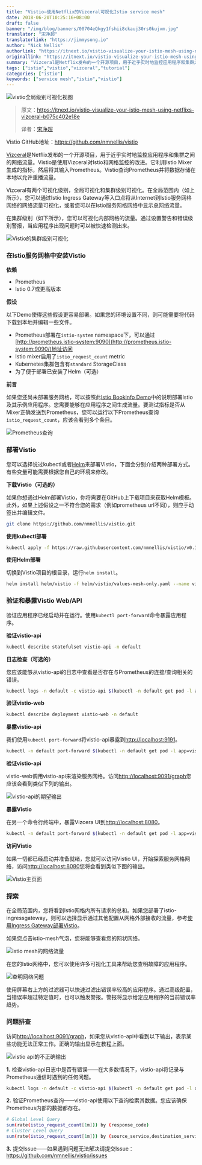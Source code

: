 ```yaml
---
title: "Vistio—使用Netflix的Vizceral可视化Istio service mesh"
date: 2018-06-20T10:25:16+08:00
draft: false
banner: "/img/blog/banners/00704eQkgy1fshii8ckauj30rs0kujvm.jpg"
translator: "宋净超"
translatorlink: "https://jimmysong.io"
author: "Nick Nellis"
authorlink: "https://itnext.io/vistio-visualize-your-istio-mesh-using-netflixs-vizceral-b075c402e18e"
originallink: "https://itnext.io/vistio-visualize-your-istio-mesh-using-netflixs-vizceral-b075c402e18e"
summary: "Vizceral是Netflix发布的一个开源项目，用于近乎实时地监控应用程序和集群之间的网络流量。Vistio是使用Vizceral对Istio和网格监控的改进。本文是使用Vistio对Istio mesh做流量可视化的教程。"
tags: ["istio","vistio","vizceral","tutorial"]
categories: ["istio"]
keywords: ["service mesh","istio","vistio"]
---
```


![vistio全局级别可视化视图](https://raw.githubusercontent.com/servicemesher/website/master/content/blog/vistio-visualize-your-istio-mesh-using-netflixs-vizceral/00704eQkgy1fshfooas1oj318g0wrq9y.jpg)

> 原文：https://itnext.io/vistio-visualize-your-istio-mesh-using-netflixs-vizceral-b075c402e18e
>
> 译者：[宋净超](https://jimmysong.io)

Vistio GitHub地址：https://github.com/nmnellis/vistio

[Vizceral](https://github.com/Netflix/vizceral)是Netflix发布的一个开源项目，用于近乎实时地监控应用程序和集群之间的网络流量。Vistio是使用Vizceral对Istio和网格监控的改进。它利用Istio Mixer生成的指标，然后将其输入Prometheus。Vistio查询Prometheus并将数据存储在本地以允许重播流量。

Vizceral有两个可视化级别，全局可视化和集群级别可视化。在全局范围内（如上所示），您可以通过Istio Ingress Gateway等入口点将从Internet到Istio服务网格网络的网络流量可视化，或者您可以在Istio服务网格网络中显示总网络流量。

在集群级别（如下所示），您可以可视化内部网格的流量。通过设置警告和错误级别警报，当应用程序出现问题时可以被快速检测出来。

![Vistio的集群级别可视化](https://raw.githubusercontent.com/servicemesher/website/master/content/blog/vistio-visualize-your-istio-mesh-using-netflixs-vizceral/00704eQkgy1fshft5oxlwj318g0pe0wp.jpg)

### 在Istio服务网格中安装Vistio

**依赖**

- Prometheus
- Istio 0.7或更高版本

**假设**

以下Demo使得这些假设更容易部署。如果您的环境设置不同，则可能需要将代码下载到本地并编辑一些文件。

- Prometheus部署在`istio-system` namespace下，可以通过[http://prometheus.istio-system:9090](http://prometheus.istio-system:9090/)地址访问
- Istio mixer启用了`istio_request_count` metric
- Kubernetes集群包含有`standard` StorageClass
- 为了便于部署已安装了Helm（可选）

**前言**

如果您还尚未部署服务网格，可以按照此[Istio Bookinfo Demo](https://istio.io/docs/guides/bookinfo/)中的说明部署Istio及其示例应用程序。您需要能够在应用程序之间生成流量。要测试指标是否从Mixer正确发送到Prometheus，您可以运行以下Prometheus查询`istio_request_count`，应该会看到多个条目。

![Prometheus查询](https://raw.githubusercontent.com/servicemesher/website/master/content/blog/vistio-visualize-your-istio-mesh-using-netflixs-vizceral/00704eQkgy1fshg0vw25ij318g0jzqjq.jpg)

### 部署Vistio

您可以选择说过kubectl或者[Helm](https://github.com/kubernetes/helm)来部署Vistio，下面会分别介绍两种部署方式。有些变量可能需要根据您自己的环境来修改。

**下载Vistio（可选的）**

如果你想通过Helm部署Vistio，你将需要在GitHub上下载项目来获取Helm模板。此外，如果上述假设之一不符合您的需求（例如prometheus url不同），则应手动签出并编辑文件。

```bash
git clone https://github.com/nmnellis/vistio.git
```

**使用kubectl部署**

```bash
kubectl apply -f https://raw.githubusercontent.com/nmnellis/vistio/v0.1.2/vistio-mesh-only.yaml -n default
```

**使用Helm部署**

切换到Vistio项目的根目录，运行`helm install`。

```bash
helm install helm/vistio -f helm/vistio/values-mesh-only.yaml --name vistio --namespace default
```

### 验证和暴露Vistio Web/API

验证应用程序已经启动并在运行。使用`kubectl port-forward`命令暴露应用程序。

**验证vistio-api**

```bash
kubectl describe statefulset vistio-api -n default
```

**日志检查（可选的）**

您应该能够从vistio-api的日志中查看是否存在与Prometheus的连接/查询相关的错误。

```bash
kubectl logs -n default -c vistio-api $(kubectl -n default get pod -l app=vistio-api -o jsonpath='{.items[0].metadata.name}')
```

**验证vistio-web**

```bash
kubectl describe deployment vistio-web -n default
```

**暴露vistio-api**

我们使用`kubectl port-forward`将vistio-api暴露到<http://localhost:9191>。

```bash
kubectl -n default port-forward $(kubectl -n default get pod -l app=vistio-api -o jsonpath='{.items[0].metadata.name}') 9091:9091 &
```

**验证vistio-api**

vistio-web调用vistio-api来渲染服务网格。访问<http://localhost:9091/graph>您应该会看到类似下列的输出。

![vistio-api的期望输出](https://raw.githubusercontent.com/servicemesher/website/master/content/blog/vistio-visualize-your-istio-mesh-using-netflixs-vizceral/00704eQkgy1fshi61t04oj310q17c0y1.jpg)

**暴露Vistio**

在另一个命令行终端中，暴露Vizcera UI到<http://localhost:8080>。

```bash
kubectl -n default port-forward $(kubectl -n default get pod -l app=vistio-web -o jsonpath='{.items[0].metadata.name}') 8080:8080 &
```

**访问Vistio**

如果一切都已经启动并准备就绪，您就可以访问Vistio UI，开始探索服务网格网络，访问<http://localhost:8080>您将会看到类似下图的输出。

![Vistio主页面](https://raw.githubusercontent.com/servicemesher/website/master/content/blog/vistio-visualize-your-istio-mesh-using-netflixs-vizceral/00704eQkgy1fshi98duzgj318g0l2406.jpg)

### 探索

在全局范围内，您将看到Istio网格内所有请求的总和。如果您部署了istio-ingressgateway，则可以选择显示通过其他配置从网格外部接收的流量，参考[使用Ingress Gateway部署Vistio](https://github.com/nmnellis/vistio#deploy-vistio-with-istio-ingress-gateway-helm)。

如果您点击istio-mesh气泡，您将能够查看您的网状网络。

![istio mesh的网络流量](https://raw.githubusercontent.com/servicemesher/website/master/content/blog/vistio-visualize-your-istio-mesh-using-netflixs-vizceral/00704eQkgy1fshibdwcj3j318g0p8th1.jpg)

在您的Istio网格中，您可以使用许多可视化工具来帮助您查明故障的应用程序。

![查明网络问题](https://raw.githubusercontent.com/servicemesher/website/master/content/blog/vistio-visualize-your-istio-mesh-using-netflixs-vizceral/00704eQkgy1fshicc7or1j318g0p8ahr.jpg)

使用屏幕右上方的过滤器可以快速过滤出错误率较高的应用程序。通过高级配置，当错误率超过特定值时，也可以触发警报。警报将显示给定应用程序的当前错误率趋势。

### 问题排查

访问<http://localhost:9091/graph>，如果您从vistio-api中看到以下输出，表示某些功能无法正常工作。正确的输出显示在教程上面。

![vistio api的不正确输出](https://raw.githubusercontent.com/servicemesher/website/master/content/blog/vistio-visualize-your-istio-mesh-using-netflixs-vizceral/00704eQkgy1fshie7wxkyj30ks0f4myd.jpg)

**1.**  检查vistio-api日志中是否有错误——在大多数情况下，vistio-api将记录与Prometheus通信时遇到的任何问题。

```bash
kubectl logs -n default -c vistio-api $(kubectl -n default get pod -l app=vistio-api -o jsonpath='{.items[0].metadata.name}')
```
**2.** 验证Prometheus查询——vistio-api使用以下查询检索其数据。您应该确保Prometheus内部的数据都存在。

```bash
# Global Level Query
sum(rate(istio_request_count[1m])) by (response_code)
# Cluster Level Query
sum(rate(istio_request_count[1m])) by (source_service,destination_service,response_code)
```
**3.** 提交Issue——如果遇到问题无法解决请提交Issue：<https://github.com/nmnellis/vistio/issues>

